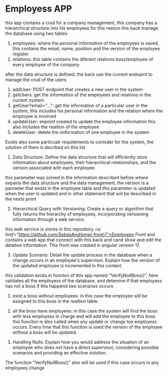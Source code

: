 <h1>Employess APP</h1>

this app contains a crud for a company management, this company has a hierarchical structure into his employees for this reason this back manage the database using two tables

1. employees: where the personal information of the employees is saved, this contains the email, name, position and the version of the employee register
2. relations: this table contains the diferent relations boss/employee of every employee of the company

after the data structure is defined, the back use the current endopint to manage the crud of the users

1. addUser: POST endpoint that creates a new user in the system
2. getUsers: get the information of the employees and relations in the current system.
3. getUser?email="...": get the information of a particular user in the system, this includes his personal information and the relation where the employee is involved
4. updateUser: enpoint created to update the employee information this also includes the realtion of the employee
5. deleteUser: delete the imformation of one employee in the system

Exists also some particualr requitements to conisder for the system, the solution of them is decribed on this list

1. Data Structure:
Define the data structure that will efficiently store information about employees, their hierarchical relationships, and the version associated with each employee.

this parameter was solved in the information described before where expains the data structure and the data management, the version is a parmeter that exists in the employee table and this parameter is updated when
the user is updated and in other statement that wiil be described in the nexts point 

2. Hierarchical Query with Versioning:
Create a query or algorithm that fully returns the hierarchy of employees, incorporating versioning information through a web service.

this web service is stores in this repository <em><a href=\"https://github.com/SebasAnd/empl-front\]">Employees Front</a></em> and contains a web app that connect with this back and cand show and edit the databse information. 
This front was created in angular version 17.

3. Update Scenario:
Detail the update process in the database when a change occurs in an employee's supervisor. Explain how the version of the updated employee is incremented in this context.

this validation exists in functon of this app named "VerifyNullBoss()", here validates all the employess of the database, and detemine if that employess has not a boss if this happend two scenarios occurs
1. exist a boss without employees: in this case the employee will be assigned to this boss in the realtion table.
2. all the boss have employees: in this case the system will find the boss with less employess in charge and will add the employee to this boss
this funciton is also called when any update or change toe employess occurs. Every time that this function is used the version of the employee without a boss will be updated.

4. Handling Nulls:
Explain how you would address the situation of an employee who does not have a direct supervisor, considering possible scenarios and providing an effective solution.

The function "VerifyNullBoss()" also will be used if this case occurs in any employees change 
